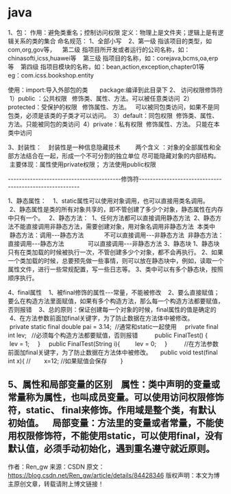 # java
1、包：
作用：避免类重名；控制访问权限
定义：物理上是文件夹；逻辑上是有逻辑关系的类的集合
命名规范：
1、全部小写   
2、第一级 指该项目的类型，如com,org,gov等，
   第二级 指项目所开发或者运行的公司名称，如：chinasofti,icss,huawei等
   第三级 指项目的名称，如：corejava,bcms,oa,erp等
   第四级 指项目模块的名称，如：bean,action,exception,chapter01等
    eg：com.icss.bookshop.entity

使用：import:导入外部包的类
      package:编译到此目录下
2、 访问权限修饰符
 1）public ：公共权限   修饰类、属性、方法。可以被任意类访问
 2）protected：受保护的权限   修饰属性、方法。   可以被同包类访问，如果不是同包类，必须是该类的子类才可以访问。
 3）default：同包权限  修饰类、属性、方法。只能被同包的类访问
 4）private：私有权限  修饰属性、方法。 只能在本类中访问

3、封装性：
   封装性是一种信息隐藏技术    
    两个含义 ：对象的全部属性和全部方法结合在一起，形成一个不可分割的独立单位 尽可能隐藏对象的内部结构。
   主要体现：属性使用private权限； 方法使用public权限 

-----------------------------------------修饰符--------------------------------------------------------

1、静态属性：
   1、static属性可以使用对象调用，也可以直接用类名调用。
   2、静态属性是类的所有对象共享的，即不管创建了多少个对象，静态属性在内存中只有一个。
 
2、静态方法：
 1、任何方法都可以直接调用静态方法
 2、静态方法不能直接调用非静态方法，需要创建对象，用对象名调用非静态方法
 本类中
 静态方法：调用---静态方法
           不可以直接调用---非静态方法
 非静态方法：直接调用---静态方法
             可以直接调用---非静态方法
3、静态块
1、静态块只有在类加载的时候被执行一次，不管创建多少个对象，都不会再执行。
2、如果一个类加载的时候，总要预先做一些事情，则可以放在静态块中，例如，读取一个属性文件，进行一些常规配置，写一些日志等。
3、类中可以有多个静态块，按照顺序执行。

4、final属性
   1、被final修饰的属性---常量，不能被修改
   2、要么直接赋值；要么在构造方法里面赋值，如果有多个构造方法，那么每一个构造方法都要赋值，否则报错
   3、总的原则：保证创建每一个对象的时候，final属性的值是确定的
   4、在方法参数前面加final关键字，为了防止数据在方法体中被修改。
       private static final double pai = 3.14;  //通常和static一起使用
    private final int lev;   //必须每个构造方法都要赋值，否则报错
    
    public FinalTest() {
        lev = 1;
    }
    public FinalTest(String i){
        lev = 0;
    }
    
    //在方法参数前面加final关键字，为了防止数据在方法体中被修改。
    public void test(final int x){
//        x=12; //如果赋值会保存   
    }

5、属性和局部变量的区别
   属性：类中声明的变量或常量称为属性，也叫成员变量。可以使用访问权限修饰符，static、 final来修饰。作用域是整个类，有默认初始值。
   局部变量：方法里的变量或者常量，不能使用权限修饰符，不能使用static，可以使用final，没有默认值，必须手动初始化，遇到重名遵守就近原则。
--------------------- 
作者：Ren_gw 
来源：CSDN 
原文：https://blog.csdn.net/Ren_gw/article/details/84428346 
版权声明：本文为博主原创文章，转载请附上博文链接！
